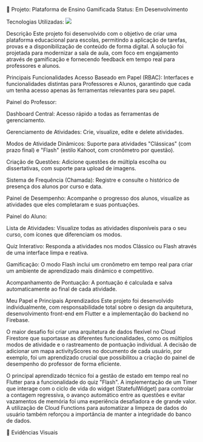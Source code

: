 🚀 Projeto: Plataforma de Ensino Gamificada
Status: Em Desenvolvimento

Tecnologias Utilizadas: <img src="https://skillicons.dev/icons?i=flutter,firebase&theme=dark" />

Descrição
Este projeto foi desenvolvido com o objetivo de criar uma plataforma educacional para escolas, permitindo a aplicação de tarefas, provas e a disponibilização de conteúdo de forma digital. A solução foi projetada para modernizar a sala de aula, com foco em engajamento através de gamificação e fornecendo feedback em tempo real para professores e alunos.

Principais Funcionalidades
Acesso Baseado em Papel (RBAC): Interfaces e funcionalidades distintas para Professores e Alunos, garantindo que cada um tenha acesso apenas às ferramentas relevantes para seu papel.

Painel do Professor:

Dashboard Central: Acesso rápido a todas as ferramentas de gerenciamento.

Gerenciamento de Atividades: Crie, visualize, edite e delete atividades.

Modos de Atividade Dinâmicos: Suporte para atividades "Clássicas" (com prazo final) e "Flash" (estilo Kahoot, com cronômetro por questão).

Criação de Questões: Adicione questões de múltipla escolha ou dissertativas, com suporte para upload de imagens.

Sistema de Frequência (Chamada): Registre e consulte o histórico de presença dos alunos por curso e data.

Painel de Desempenho: Acompanhe o progresso dos alunos, visualize as atividades que eles completaram e suas pontuações.

Painel do Aluno:

Lista de Atividades: Visualize todas as atividades disponíveis para o seu curso, com ícones que diferenciam os modos.

Quiz Interativo: Responda a atividades nos modos Clássico ou Flash através de uma interface limpa e reativa.

Gamificação: O modo Flash inclui um cronômetro em tempo real para criar um ambiente de aprendizado mais dinâmico e competitivo.

Acompanhamento de Pontuação: A pontuação é calculada e salva automaticamente ao final de cada atividade.

Meu Papel e Principais Aprendizados
Este projeto foi desenvolvido individualmente, com responsabilidade total sobre o design da arquitetura, desenvolvimento front-end em Flutter e a implementação do backend no Firebase.

O maior desafio foi criar uma arquitetura de dados flexível no Cloud Firestore que suportasse as diferentes funcionalidades, como os múltiplos modos de atividade e o rastreamento de pontuação individual. A decisão de adicionar um mapa activityScores no documento de cada usuário, por exemplo, foi um aprendizado crucial que possibilitou a criação do painel de desempenho do professor de forma eficiente.

O principal aprendizado técnico foi a gestão de estado em tempo real no Flutter para a funcionalidade do quiz "Flash". A implementação de um Timer que interage com o ciclo de vida do widget (StatefulWidget) para controlar a contagem regressiva, o avanço automático entre as questões e evitar vazamentos de memória foi uma experiência desafiadora e de grande valor. A utilização de Cloud Functions para automatizar a limpeza de dados do usuário também reforçou a importância de manter a integridade do banco de dados.

📸 Evidências Visuais
